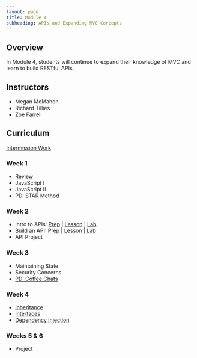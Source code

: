 ```yaml
---
layout: page
title: Module 4
subheading: APIs and Expanding MVC Concepts
---
```


## Overview

In Module 4, students will continue to expand their knowledge of MVC and learn to build RESTful APIs.

## Instructors

* Megan McMahon
* Richard Tillies
* Zoe Farrell

## Curriculum

[Intermission Work](./intermission)

### Week 1
* [Review](./lessons/Week1/ReviewingConcepts)
* JavaScript I
* JavaScript II
* PD: STAR Method

### Week 2
* Intro to APIs: [Prep](./preparation/Week2/IntroToAPIs) &#124; [Lesson](./lessons/Week2/IntroToAPIs) &#124; [Lab](./labs/Week2/IntroToAPIs) 
* Build an API: [Prep](./preparation/Week2/BuildAnAPI) &#124; [Lesson](./lessons/Week2/BuildAnAPI) &#124; [Lab](./labs/Week2/BuildAnAPI) 
* API Project

### Week 3
* Maintaining State
* Security Concerns
* [PD: Coffee Chats](./lessons/Week3/CoffeeChatPD)

### Week 4
* [Inheritance](./lessons/Week4/Inheritance)
* [Interfaces](./lessons/Week4/Interfaces)
* [Dependency Injection](./lessons/Week4/DependencyInjection)

### Weeks 5 & 6
* Project

